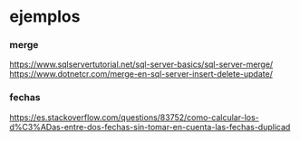 

# ejemplos

### merge
https://www.sqlservertutorial.net/sql-server-basics/sql-server-merge/
https://www.dotnetcr.com/merge-en-sql-server-insert-delete-update/

### fechas
https://es.stackoverflow.com/questions/83752/como-calcular-los-d%C3%ADas-entre-dos-fechas-sin-tomar-en-cuenta-las-fechas-duplicad